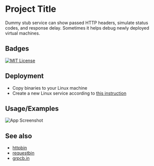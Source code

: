 
# Project Title

Dummy stub service can show passed HTTP headers, simulate status codes, and response delay.
Sometimes it helps debug newly deployed virtual machines.


## Badges

[![MIT License](https://img.shields.io/badge/License-MIT-green.svg)](https://choosealicense.com/licenses/mit/)


## Deployment

- Copy binaries to your Linux machine
- Create a new Linux service according to [this instruction](https://docs.microsoft.com/en-us/troubleshoot/developer/webapps/aspnetcore/practice-troubleshoot-linux/2-3-configure-aspnet-core-application-start-automatically)


## Usage/Examples

![App Screenshot](https://i2.paste.pics/8cc9ec6f5c46bc0037153db465a88752.png?trs=7fbf0dc4d587328a0bf0e4623bc04f0f6cc298a6c2940eb005320bdbcb20d425)


## See also

- [httpbin](https://github.com/postmanlabs/httpbin)
- [requestbin](https://pipedream.com/requestbin)
- [grpcb.in](https://grpcb.in/)
